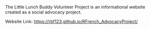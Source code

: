 The Little Lunch Buddy Volunteer Project is an informational website created as a social advocacy project.

Website Link: https://rbf123.github.io/RFrench_AdvocacyProject/
